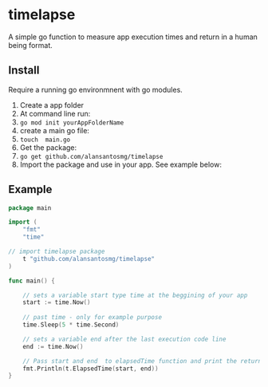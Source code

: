 # timelapse

A simple go function to measure app execution times and return in a human being format.

## Install

Require a running go environmnent with go modules.

1. Create a app folder
2. At command line run:
3. `go mod init yourAppFolderName`
4. create a main go file:
5. `touch  main.go`
6. Get the package:
7. `go get github.com/alansantosmg/timelapse`
8. Import the package and use in your app. See example below:

## Example

```go
package main

import (
	"fmt"
	"time"

// import timelapse package 
	t "github.com/alansantosmg/timelapse"
)

func main() {

    // sets a variable start type time at the beggining of your app
    start := time.Now()
    
    // past time - only for example purpose
	time.Sleep(5 * time.Second)

    // sets a variable end after the last execution code line 
	end := time.Now()

    // Pass start and end  to elapsedTime function and print the return
	fmt.Println(t.ElapsedTime(start, end))
}

```
